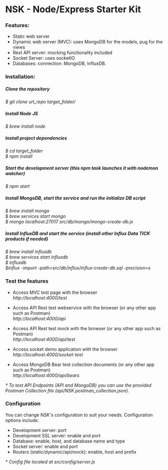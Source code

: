 # NSK - Node/Express Starter Kit 

### Features:
- Static web server
- Dynamic web server (MVC): uses MongoDB for the models, pug for the views
- Rest API server: mocking functionality included
- Socket Server: uses socketIO
- Databases: connection: MongoDB, InfluxDB.

### Installation:
##### Clone the repository 
_$ git clone url_repo target_folder/_

##### Install Node JS
_$ brew install node_
 
##### Install project dependencies
_$ cd target_folder_<br/>
_$ npm install_

##### Start the development server (this npm task launches it with nodemon watcher)
_$ npm start_

##### Install MongoDB, start the service  and run the initialize DB script
_$ brew install mongo_<br/>
_$ brew services start mongo_<br/>
_$ mongo localhost:27017 src/db/mongo/mongo-create-db.js_<br/>

##### Install InfluxDB and start the service (install other Influx Data TICK products if needed)
_$ brew install influxdb_<br/>
_$ brew services start influxdb_<br/>
_$ influxdb_<br/>
_$influx -import -path=src/db/influx/influx-create-db.sql -precision=s_


### Test the features
- Access MVC test page with the browser<br/>
_http://localhost:4000/test_

- Access API Rest test webservice with the browser (or any other app such as Postman)<br/>
_http://localhost:4000/api_

- Access API Rest test mock with the browser (or any other app such as Postman)<br/>
_http://localhost:4000/api/test_

- Access socket demo application with the browser<br/>
_http://localhost:4000/socket-test_

- Access MongoDB Bear test collection documents (or any other app such as Postman)<br/>
_http://localhost:4000/api/bears_

_* To test API Endpoints (API and MongoDB) you can use the provided Postman Collection file (api/NSK.postman_collection.json)._ 


### Configuration
You can change NSK's configuration to suit your needs. Configuration options include:

- Development server: port
- Development SSL server: enable and port
- Database: enable, host, and database name and type
- Socket server: enable and port
- Routers (static/dynamic/api/mock): enable, host and prefix 

_* Config file located at src/config/server.js_

